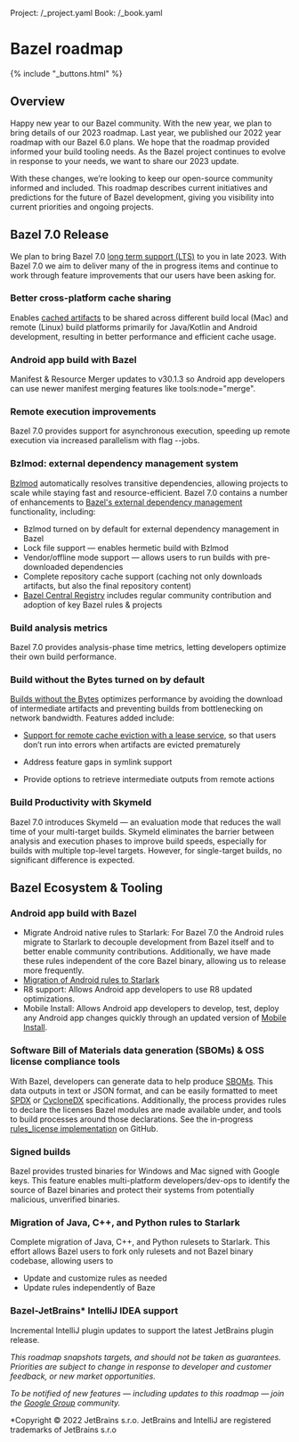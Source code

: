 Project: /_project.yaml
Book: /_book.yaml
# Bazel roadmap

{% include "_buttons.html" %}

## Overview

Happy new year to our Bazel community. With the new year, we plan to bring details of our 2023 roadmap. Last year, we published our 2022 year roadmap with our Bazel 6.0 plans. We hope that the roadmap provided informed your build tooling needs. As the Bazel project continues to evolve in response to your needs, we want to share our 2023 update.

With these changes, we’re looking to keep our open-source community informed and included. This roadmap describes current initiatives and predictions for the future of Bazel development, giving you visibility into current priorities and ongoing projects.

## Bazel 7.0 Release
We plan to bring Bazel 7.0 [long term support (LTS)](https://bazel.build/release/versioning) to you in late 2023. With Bazel 7.0 we aim to deliver many of the in progress items and continue to work through feature improvements that our users have been asking for.

### Better cross-platform cache sharing
Enables [cached artifacts](https://docs.google.com/document/d/1o0mrl2DanfV_6kB_Kf_jUdge13CQ8CvCiqeni2o-rvA/edit#heading=h.mvuo768l4ja2) to be shared across different build local (Mac) and remote (Linux) build platforms primarily for Java/Kotlin and Android development, resulting in better performance and efficient cache usage.

### Android app build with Bazel
Manifest & Resource Merger updates to v30.1.3 so Android app developers can use newer manifest merging features like tools:node="merge".

### Remote execution improvements
Bazel 7.0 provides support for asynchronous execution, speeding up remote execution via increased parallelism with flag --jobs.

### Bzlmod: external dependency management system
[Bzlmod](https://bazel.build/docs/bzlmod) automatically resolves transitive dependencies, allowing projects to scale while staying fast and resource-efficient. Bazel 7.0 contains a number of enhancements to [Bazel's external dependency management](https://docs.google.com/document/d/1moQfNcEIttsk6vYanNKIy3ZuK53hQUFq1b1r0rmsYVg/edit#heading=h.lgyp7ubwxmjc) functionality, including:

-   Bzlmod turned on by default for external dependency management in Bazel
-   Lock file support — enables hermetic build with Bzlmod
-   Vendor/offline mode support — allows users to run builds with pre-downloaded dependencies
-   Complete repository cache support (caching not only downloads artifacts, but also the final repository content)
-   [Bazel Central Registry](https://registry.bazel.build/) includes regular community contribution and adoption of key Bazel rules & projects

### Build analysis metrics
Bazel 7.0 provides analysis-phase time metrics, letting developers optimize their own build performance.

### Build without the Bytes turned on by default
[Builds without the Bytes](https://github.com/bazelbuild/bazel/issues/6862) optimizes performance by avoiding the download of intermediate artifacts and preventing builds from bottlenecking on network bandwidth. Features added include:

-   [Support for remote cache eviction with a lease service](https://docs.google.com/document/d/1wM61xufcMS5W0LQ0ar5JBREiN9zKfgu6AnHVD7BSkR4/edit#heading=h.mflzzzunlhlz), so that users don’t run into errors when artifacts are evicted prematurely

-   Address feature gaps in symlink support
-   Provide options to retrieve intermediate outputs from remote actions

### Build Productivity with Skymeld
Bazel 7.0 introduces Skymeld — an evaluation mode that reduces the wall time of your multi-target builds. Skymeld eliminates the barrier between analysis and execution phases to improve build speeds, especially for builds with multiple top-level targets. However, for single-target builds, no significant difference is expected.

## Bazel Ecosystem & Tooling

### Android app build with Bazel
-   Migrate Android native rules to Starlark: For Bazel 7.0 the Android rules migrate to Starlark to decouple development from Bazel itself and to better enable community contributions. Additionally, we have made these rules independent of the core Bazel binary, allowing us to release more frequently.
-   [Migration of Android rules to Starlark](https://bazel.build/reference/be/android)
-   R8 support: Allows Android app developers to use R8 updated optimizations.
-   Mobile Install: Allows Android app developers to develop, test, deploy any Android app changes quickly through an updated version of [Mobile Install](https://bazel.build/docs/mobile-install).

### Software Bill of Materials data generation (SBOMs) & OSS license compliance tools
With Bazel, developers can generate data to help produce [SBOMs](https://security.googleblog.com/2022/06/sbom-in-action-finding-vulnerabilities.html). This data outputs in text or JSON format, and can be easily formatted to meet [SPDX](https://spdx.dev/specifications/) or [CycloneDX](https://cyclonedx.org/specification/overview/) specifications. Additionally, the process provides rules to declare the licenses Bazel modules are made available under, and tools to build processes around those declarations. See the in-progress [rules_license implementation](https://github.com/bazelbuild/rules_license) on GitHub.

### Signed builds
Bazel provides trusted binaries for Windows and Mac signed with Google keys. This feature enables multi-platform developers/dev-ops to identify the source of Bazel binaries and protect their systems from potentially malicious, unverified binaries.

### Migration of Java, C++, and Python rules to Starlark
Complete migration of Java, C++, and Python rulesets to Starlark. This effort allows Bazel users to fork only rulesets and not Bazel binary codebase, allowing users to

-   Update and customize rules as needed
-   Update rules independently of Baze

### Bazel-JetBrains* IntelliJ IDEA support
Incremental IntelliJ plugin updates to support the latest JetBrains plugin release.

*This roadmap snapshots targets, and should not be taken as guarantees. Priorities are subject to change in response to developer and customer feedback, or new market opportunities.*

*To be notified of new features — including updates to this roadmap — join the [Google Group](https://groups.google.com/g/bazel-discuss) community.*

*Copyright © 2022 JetBrains s.r.o. JetBrains and IntelliJ are registered trademarks of JetBrains s.r.o